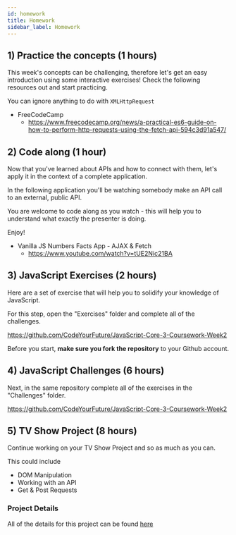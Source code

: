```yaml
---
id: homework
title: Homework
sidebar_label: Homework
---
```


## 1) Practice the concepts (1 hours)

This week's concepts can be challenging, therefore let's get an easy introduction using some interactive exercises! Check the following resources out and start practicing.

You can ignore anything to do with `XMLHttpRequest`

- FreeCodeCamp
  - https://www.freecodecamp.org/news/a-practical-es6-guide-on-how-to-perform-http-requests-using-the-fetch-api-594c3d91a547/

## 2) Code along (1 hour)

Now that you've learned about APIs and how to connect with them, let's apply it in the context of a complete application.

In the following application you'll be watching somebody make an API call to an external, public API.

You are welcome to code along as you watch - this will help you to understand what exactly the presenter is doing.

Enjoy!

- Vanilla JS Numbers Facts App - AJAX & Fetch
  - https://www.youtube.com/watch?v=tUE2Nic21BA

## 3) JavaScript Exercises (2 hours)

Here are a set of exercise that will help you to solidify your knowledge of JavaScript.

For this step, open the "Exercises" folder and complete all of the challenges.

https://github.com/CodeYourFuture/JavaScript-Core-3-Coursework-Week2

Before you start, **make sure you fork the repository** to your Github account.

## 4) JavaScript Challenges (6 hours)

Next, in the same repository complete all of the exercises in the "Challenges" folder.

https://github.com/CodeYourFuture/JavaScript-Core-3-Coursework-Week2

## 5) TV Show Project (8 hours)

Continue working on your TV Show Project and so as much as you can.

This could include

- DOM Manipulation
- Working with an API
- Get & Post Requests

### Project Details

All of the details for this project can be found [here](https://syllabus.codeyourfuture.io/js-core-3/tv-show-dom-project/readme)
